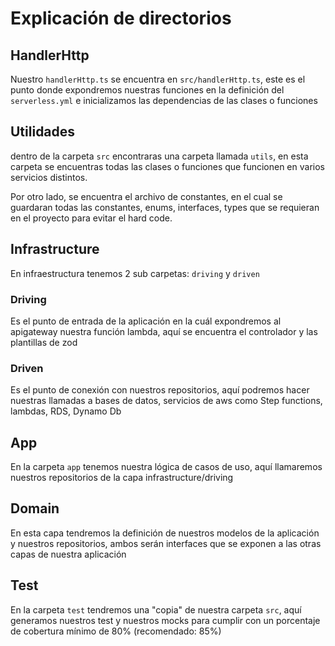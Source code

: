 # Explicación de directorios

## HandlerHttp

Nuestro `handlerHttp.ts` se encuentra en `src/handlerHttp.ts`, este es el punto donde
expondremos nuestras funciones en la definición del `serverless.yml` e inicializamos las
dependencias de las clases o funciones

## Utilidades

dentro de la carpeta `src` encontraras una carpeta llamada `utils`, en esta carpeta
se encuentras todas las clases o funciones que funcionen en varios servicios distintos.

Por otro lado, se encuentra el archivo de constantes, en el cual se guardaran todas
las constantes, enums, interfaces, types que se requieran en el proyecto para evitar
el hard code.

## Infrastructure

En infraestructura tenemos 2 sub carpetas: `driving` y `driven`

### Driving

Es el punto de entrada de la aplicación en la cuál expondremos al apigateway nuestra
función lambda, aquí se encuentra el controlador y las plantillas de zod

### Driven

Es el punto de conexión con nuestros repositorios, aquí podremos hacer nuestras llamadas
a bases de datos, servicios de aws como Step functions, lambdas, RDS, Dynamo Db

## App

En la carpeta `app` tenemos nuestra lógica de casos de uso, aquí llamaremos nuestros
repositorios de la capa infrastructure/driving

## Domain

En esta capa tendremos la definición de nuestros modelos de la aplicación y nuestros
repositorios, ambos serán interfaces que se exponen a las otras capas de nuestra aplicación

## Test

En la carpeta `test` tendremos una "copia" de nuestra carpeta `src`, aquí generamos nuestros
test y nuestros mocks para cumplir con un porcentaje de cobertura mínimo de 80% (recomendado: 85%)
